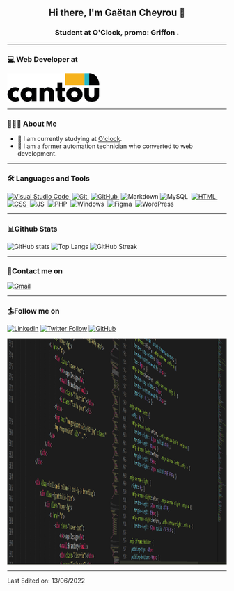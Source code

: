 <h2 align="center">Hi there, I'm Gaëtan Cheyrou 👋</h2>
<h3 align="center">Student at O'Clock, promo: Griffon .</h3>

---

### 💻 Web Developer at 

[![Cantou](https://github.com/GaetanCheyrou/GaetanCheyrou/blob/main/assets/AgenceCantouLogoSiteInternet.png)](https://www.agencecantou.fr/)

---

### 👨🏻‍💻 About Me

- 🌱 I am currently studying at [O'clock](https://oclock.io/).
- 💬 I am a former automation technician who converted to web development.

---

### 🛠 Languages and Tools

[![Visual Studio Code](https://img.shields.io/badge/-VScode-333333?style=flat&logo=visual-studio-code&logoColor=007ACC)&nbsp;][vscode]
[![Git](https://img.shields.io/badge/-Git-333333?style=flat&logo=git)&nbsp;][git]
[![GitHub](https://img.shields.io/badge/-GitHub-333333?style=flat&logo=github)&nbsp;][github]
![Markdown](https://img.shields.io/badge/-Markdown-333333?style=flat&logo=markdown)
![MySQL](https://img.shields.io/badge/-MySQL-333333?style=flat&logo=MySQL)&nbsp;
[![HTML](https://img.shields.io/badge/-HTML-333333?style=flat&logo=HTML5)&nbsp;][html]
[![CSS](https://img.shields.io/badge/-CSS-333333?style=flat&logo=CSS3&logoColor=1572B6)&nbsp;][css]
![JS](https://img.shields.io/badge/-JS-333333?style=flat&logo=JavaScript)&nbsp;
![PHP](https://img.shields.io/badge/-PHP-333333?style=flat&logo=PHP)&nbsp;
![Windows](https://img.shields.io/badge/-Windows-333333?style=flat&logo=Windows)&nbsp;
![Figma](https://img.shields.io/badge/-Figma-333333?style=flat&logo=Figma)&nbsp;
![WordPress](https://img.shields.io/badge/-WordPress-333333?style=flat&logo=WordPress)&nbsp;

---
### 📊Github Stats

![GitHub stats](https://github-readme-stats.vercel.app/api?username=GaetanCheyrou&theme=dark&show_icons=true&count_private=true&hide_title=true&hide_border=true)
![Top Langs](https://github-readme-stats.vercel.app/api/top-langs/?username=GaetanCheyrou&theme=dark&layout=compact&hide_border=true)
![GitHub Streak](http://github-readme-streak-stats.herokuapp.com?user=GaetanCheyrou&theme=dark&hide_border=true&date_format=M%20j%5B%2C%20Y%5D)

---
### 📝Contact me on
[![Gmail](https://img.shields.io/badge/gmail-%230077B5.svg?&style=for-the-badge&logo=gmail&logoColor=white)](mailto:gaetancheyrou@gmail.com)

---

### 🏄Follow me on
[![LinkedIn](https://img.shields.io/badge/linkedin-%230077B5.svg?&style=for-the-badge&logo=linkedin&logoColor=white)](https://www.linkedin.com/in/GaetanCheyrou/)
[![Twitter Follow](https://img.shields.io/twitter/follow/Horlcad?color=1DA1F2&logo=Twitter&style=for-the-badge)](https://twitter.com/intent/user?screen_name=Horlcad)
[![GitHub](https://img.shields.io/badge/github-%230077B5.svg?&style=for-the-badge&logo=github&logoColor=white)](https://github.com/GaetanCheyrou)


<p align="center"> 
      <img align="center" alt="Vscode" src="https://github.com/GaetanCheyrou/GaetanCheyrou/blob/main/assets/VSCODE.png" width="750" height="520" />
</p>

[github]: https://github.com/GaetanCheyrou
[twitter]: https://twitter.com/Horlcad
[linkedin]: https://www.linkedin.com/in/GaetanCheyrou/
[vscode]: https://code.visualstudio.com/
[git]: https://git-scm.com/doc
[github]: https://github.com/
[css]: https://developer.mozilla.org/en-US/docs/Web/CSS#:~:text=Cascading%20Style%20Sheets%20(CSS)%20is,speech%2C%20or%20on%20other%20media.
[html]: https://devdocs.io/html/

-----


Last Edited on: 13/06/2022
